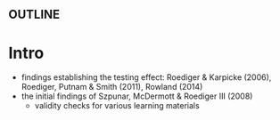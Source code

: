 ## OUTLINE

# Intro
- findings establishing the testing effect: Roediger & Karpicke (2006), Roediger, Putnam & Smith (2011), Rowland (2014)
- the initial findings of Szpunar, McDermott & Roediger III (2008)
	- validity checks for various learning materials